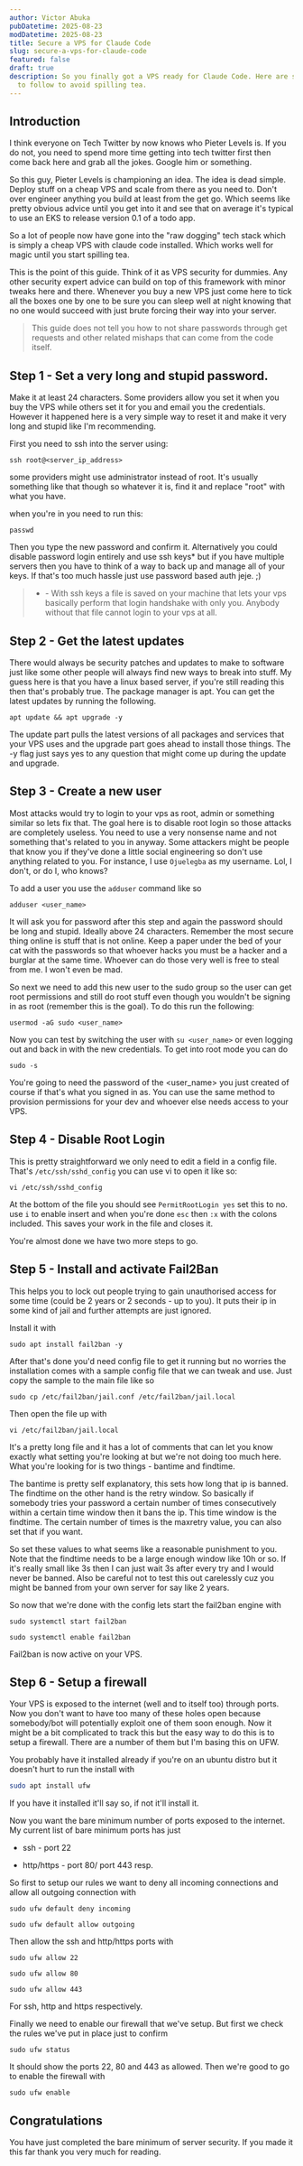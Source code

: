 ```yaml
---
author: Victor Abuka
pubDatetime: 2025-08-23
modDatetime: 2025-08-23
title: Secure a VPS for Claude Code
slug: secure-a-vps-for-claude-code
featured: false
draft: true
description: So you finally got a VPS ready for Claude Code. Here are some steps
  to follow to avoid spilling tea.
---
```

## Introduction

I think everyone on Tech Twitter by now knows who Pieter Levels is. If you do not, you need to spend more time getting into tech twitter first then come back here and grab all the jokes. Google him or something.

So this guy, Pieter Levels is championing an idea. The idea is dead simple. Deploy stuff on a cheap VPS and scale from there as you need to. Don't over engineer anything you build at least from the get go. Which seems like pretty obvious advice until you get into it and see that on average it's typical to use an EKS to release version 0.1 of a todo app.

So a lot of people now have gone into the "raw dogging" tech stack which is simply a cheap VPS with claude code installed. Which works well for magic until you start spilling tea.

This is the point of this guide. Think of it as VPS security for dummies. Any other security expert advice can build on top of this framework with minor tweaks here and there. Whenever you buy a new VPS just come here to tick all the boxes one by one to be sure you can sleep well at night knowing that no one would succeed with just brute forcing their way into your server.

> This guide does not tell you how to not share passwords through get requests and other related mishaps that can come from the code itself.

## Step 1 - Set a very long and stupid password.

Make it at least 24 characters. Some providers allow you set it when you buy the VPS while others set it for you and email you the credentials. However it happened here is a very simple way to reset it and make it very long and stupid like I'm recommending.

First you need to ssh into the server using:

```
ssh root@<server_ip_address> 
```

some providers might use administrator instead of root. It's usually something like that though so whatever it is, find it and replace "root" with what you have.

when you're in you need to run this:

```
passwd
```

Then you type the new password and confirm it. Alternatively you could disable password login entirely and use ssh keys\* but if you have multiple servers then you have to think of a way to back up and manage all of your keys. If that's too much hassle just use password based auth jeje. ;)

> *   \- With ssh keys a file is saved on your machine that lets your vps basically perform that login handshake with only you. Anybody without that file cannot login to your vps at all.
>     

## Step 2 - Get the latest updates

There would always be security patches and updates to make to software just like some other people will always find new ways to break into stuff. My guess here is that you have a linux based server, if you're still reading this then that's probably true. The package manager is apt. You can get the latest updates by running the following.

```
apt update && apt upgrade -y
```

The update part pulls the latest versions of all packages and services that your VPS uses and the upgrade part goes ahead to install those things. The -y flag just says yes to any question that might come up during the update and upgrade.

## Step 3 - Create a new user

Most attacks would try to login to your vps as root, admin or something similar so lets fix that. The goal here is to disable root login so those attacks are completely useless. You need to use a very nonsense name and not something that's related to you in anyway. Some attackers might be people that know you if they've done a little social engineering so don't use anything related to you. For instance, I use `Ojuelegba` as my username. Lol, I don't, or do I, who knows?

To add a user you use the `adduser` command like so

```
adduser <user_name>
```

It will ask you for password after this step and again the password should be long and stupid. Ideally above 24 characters. Remember the most secure thing online is stuff that is not online. Keep a paper under the bed of your cat with the passwords so that whoever hacks you must be a hacker and a burglar at the same time. Whoever can do those very well is free to steal from me. I won't even be mad.

So next we need to add this new user to the sudo group so the user can get root permissions and still do root stuff even though you wouldn't be signing in as root (remember this is the goal). To do this run the following:

```
usermod -aG sudo <user_name>
```

Now you can test by switching the user with `su <user_name>` or even logging out and back in with the new credentials. To get into root mode you can do

```
sudo -s
```

You're going to need the password of the <user\_name> you just created of course if that's what you signed in as. You can use the same method to provision permissions for your dev and whoever else needs access to your VPS.

## Step 4 - Disable Root Login

This is pretty straightforward we only need to edit a field in a config file. That's `/etc/ssh/sshd_config` you can use vi to open it like so:

```
vi /etc/ssh/sshd_config
```

At the bottom of the file you should see `PermitRootLogin yes` set this to no. use `i` to enable insert and when you're done `esc` then `:x` with the colons included. This saves your work in the file and closes it.

You're almost done we have two more steps to go.

## Step 5 - Install and activate Fail2Ban

This helps you to lock out people trying to gain unauthorised access for some time (could be 2 years or 2 seconds - up to you). It puts their ip in some kind of jail and further attempts are just ignored.

Install it with

```
sudo apt install fail2ban -y
```

After that's done you'd need config file to get it running but no worries the installation comes with a sample config file that we can tweak and use. Just copy the sample to the main file like so

```
sudo cp /etc/fail2ban/jail.conf /etc/fail2ban/jail.local
```

Then open the file up with

```
vi /etc/fail2ban/jail.local
```

It's a pretty long file and it has a lot of comments that can let you know exactly what setting you're looking at but we're not doing too much here. What you're looking for is two things - bantime and findtime.

The bantime is pretty self explanatory, this sets how long that ip is banned. The findtime on the other hand is the retry window. So basically if somebody tries your password a certain number of times consecutively within a certain time window then it bans the ip. This time window is the findtime. The certain number of times is the maxretry value, you can also set that if you want.

So set these values to what seems like a reasonable punishment to you. Note that the findtime needs to be a large enough window like 10h or so. If it's really small like 3s then I can just wait 3s after every try and I would never be banned. Also be careful not to test this out carelessly cuz you might be banned from your own server for say like 2 years.

So now that we're done with the config lets start the fail2ban engine with

```
sudo systemctl start fail2ban
```

```
sudo systemctl enable fail2ban
```

Fail2ban is now active on your VPS.

## Step 6 - Setup a firewall

Your VPS is exposed to the internet (well and to itself too) through ports. Now you don't want to have too many of these holes open because somebody/bot will potentially exploit one of them soon enough. Now it might be a bit complicated to track this but the easy way to do this is to setup a firewall. There are a number of them but I'm basing this on UFW.

You probably have it installed already if you're on an ubuntu distro but it doesn't hurt to run the install with

```bash
sudo apt install ufw
```

If you have it installed it'll say so, if not it'll install it.

Now you want the bare minimum number of ports exposed to the internet. My current list of bare minimum ports has just

*   ssh - port 22
    
*   http/https - port 80/ port 443 resp.
    

So first to setup our rules we want to deny all incoming connections and allow all outgoing connection with

```
sudo ufw default deny incoming
```

```
sudo ufw default allow outgoing
```

Then allow the ssh and http/https ports with

```
sudo ufw allow 22
```

```
sudo ufw allow 80
```

```sudo
sudo ufw allow 443
```

For ssh, http and https respectively.

Finally we need to enable our firewall that we've setup. But first we check the rules we've put in place just to confirm

```sudo
sudo ufw status
```

It should show the ports 22, 80 and 443 as allowed. Then we're good to go to enable the firewall with

```
sudo ufw enable
```

## Congratulations

You have just completed the bare minimum of server security. If you made it this far thank you very much for reading.
